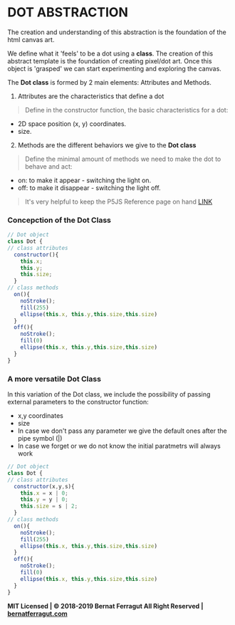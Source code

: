 # DOT ABSTRACTION

The creation and understanding of this abstraction is the foundation of the html canvas art.

We define what it 'feels' to be a dot using a **class**.
The creation of this abstract template is the foundation of creating pixel/dot art.
Once this object is 'grasped' we can start experimenting and exploring the canvas.

The **Dot class** is formed by 2 main elements: Attributes and Methods.

1. Attributes are the characteristics that define a dot
> Define in the constructor function, the basic characteristics for a dot:
* 2D space position (x, y) coordinates.
* size.

2. Methods are the different behaviors we give to the **Dot class**
> Define the minimal amount of methods we need to make the dot to behave and act:
* on: to make it appear - switching the light on.
* off: to make it disappear - switching the light off.

> It's very helpful to keep the P5JS Reference page on hand [LINK](https://p5js.org/reference/)

### Concepction of the Dot Class

```javascript
// Dot object
class Dot {
// class attributes
  constructor(){ 
    this.x;
    this.y;
    this.size;
  }
// class methods
  on(){
    noStroke();
    fill(255)
    ellipse(this.x, this.y,this.size,this.size)
  }
  off(){
    noStroke();
    fill(0)
    ellipse(this.x, this.y,this.size,this.size)
  }
}
```

### A more versatile Dot Class

In this variation of the Dot class, we include the possibility of passing external parameters to the constructor function:
* x,y coordinates
* size
* In case we don't pass any parameter we give the default ones after the pipe symbol (|)
* In case we forget or we do not know the initial paratmetrs will always work

```javascript
// Dot object
class Dot {
// class attributes
  constructor(x,y,s){
    this.x = x | 0;
    this.y = y | 0;
    this.size = s | 2;
  }
// class methods
  on(){
    noStroke();
    fill(255)
    ellipse(this.x, this.y,this.size,this.size)
  }
  off(){
    noStroke();
    fill(0)
    ellipse(this.x, this.y,this.size,this.size)
  }
}
```
**MIT Licensed | © 2018-2019 Bernat Ferragut All Right Reserved | [bernatferragut.com](http://bernatferragut.com/)**


